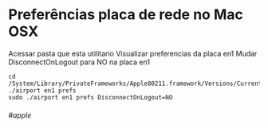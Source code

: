 # Preferências placa de rede no Mac OSX

Acessar pasta que esta utilitario
Visualizar preferencias da placa en1
Mudar DisconnectOnLogout para NO na placa en1

```
cd /System/Library/PrivateFrameworks/Apple80211.framework/Versions/Current/Resources
./airport en1 prefs
sudo ./airport en1 prefs DisconnectOnLogout=NO
```

###### #apple
